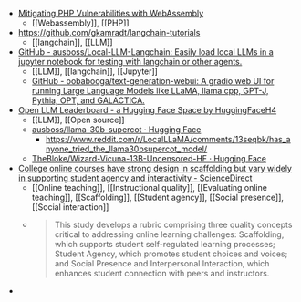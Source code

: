 - [Mitigating PHP Vulnerabilities with WebAssembly](https://wasmlabs.dev/articles/mitigating-php-vulnerabilities-with-webassembly/)
	- [[Webassembly]], [[PHP]]
- https://github.com/gkamradt/langchain-tutorials
	- [[langchain]], [[LLM]]
- [GitHub - ausboss/Local-LLM-Langchain: Easily load local LLMs in a jupyter notebook for testing with langchain or other agents.](https://github.com/ausboss/Local-LLM-Langchain)
	- [[LLM]], [[langchain]], [[Jupyter]]
	- [GitHub - oobabooga/text-generation-webui: A gradio web UI for running Large Language Models like LLaMA, llama.cpp, GPT-J, Pythia, OPT, and GALACTICA.](https://github.com/oobabooga/text-generation-webui)
- [Open LLM Leaderboard - a Hugging Face Space by HuggingFaceH4](https://huggingface.co/spaces/HuggingFaceH4/open_llm_leaderboard)
	- [[LLM]], [[Open source]]
	- [ausboss/llama-30b-supercot · Hugging Face](https://huggingface.co/ausboss/llama-30b-supercot)
		- https://www.reddit.com/r/LocalLLaMA/comments/13seqbk/has_anyone_tried_the_llama30bsupercot_model/
	- [TheBloke/Wizard-Vicuna-13B-Uncensored-HF · Hugging Face](https://huggingface.co/TheBloke/Wizard-Vicuna-13B-Uncensored-HF)
- [College online courses have strong design in scaffolding but vary widely in supporting student agency and interactivity - ScienceDirect](https://www.sciencedirect.com/science/article/abs/pii/S1096751623000106?dgcid=raven_sd_aip_email)
	- [[Online teaching]], [[Instructional quality]], [[Evaluating online teaching]], [[Scaffolding]], [[Student agency]], [[Social presence]], [[Social interaction]]
	- >This study develops a rubric comprising three quality concepts critical to addressing online learning challenges: Scaffolding, which supports student self-regulated learning processes; Student Agency, which promotes student choices and voices; and Social Presence and Interpersonal Interaction, which enhances student connection with peers and instructors.
-